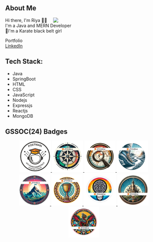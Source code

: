 


## About Me
<img src="https://raw.githubusercontent.com/sanjay-kv/sanjay-kv/main/Assets/illustration.png" min-width="300px" max-width="300px" width="350px" align="right">

Hi there, I'm Riya
👩‍💻I'm a Java and MERN Developer <br>
🥋I'm a Karate black belt girl
<p align="center>
  <a href="https://my-portfolio-mern-taupe.vercel.app/">Portfolio</a> <br>
  <a href="[https://my-portfolio-mern-taupe.vercel.app/](https://www.linkedin.com/in/riya-raghuwanshi-92185624b)">LinkedIn</a>
</p>




## Tech Stack: 


 <ul font-size="5px">
   <li font-size="5px">Java</li>
   <li>SpringBoot</li>
   <li>HTML</li>
   <li>CSS</li>
   <li>JavaScript</li>
   <li>Nodejs</li>
   <li>Expressjs</li>
   <li>Reactjs</li>
   <li>MongoDB</li>
   
 </ul>
   








## GSSOC(24) Badges
<div style='display:flex; align-items:center; gap: 10px;' align='center'><a href="https://gssoc.girlscript.tech/leaderboard">
<img src="https://raw.githubusercontent.com/girlscript/gssoc-website-new/main/public/badges/postman.png" width="100px" height="100px" />
  <img src="https://github.com/girlscript/gssoc-website-new/blob/main/public/badges/1.png" width="100px" height="100px" />
  <img src="https://github.com/girlscript/gssoc-website-new/blob/main/public/badges/2.png" width="100px" height="100px" />
  <img src="https://github.com/girlscript/gssoc-website-new/blob/main/public/badges/3.png" width="100px" height="100px" />
  <img src="https://github.com/girlscript/gssoc-website-new/blob/main/public/badges/4.png" width="100px" height="100px" />
  <img src="https://github.com/girlscript/gssoc-website-new/blob/main/public/badges/5.png" width="100px" height="100px" />
  <img src="https://github.com/girlscript/gssoc-website-new/blob/main/public/badges/6.png" width="105px" height="105px" />
  <img src="https://github.com/girlscript/gssoc-website-new/blob/main/public/badges/7.png" width="100px" height="100px" />
  <img src="https://github.com/girlscript/gssoc-website-new/blob/main/public/badges/8.png" width="100px" height="100px" /></a>
</div>
